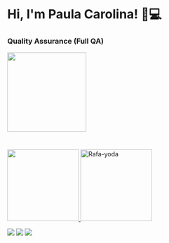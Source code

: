 # Hi, I'm Paula Carolina!  🖖💻 
### Quality Assurance (Full QA)

</div>
 <div>
  <a href="https://github.com/paulahp">
  <img height="180em" src="https://github-readme-stats.vercel.app/api?username=paulacarolina&show_icons=true&theme=radical"/>
   </div> 
 
 
 #
 <div> 
  <img height="163em" src="https://media-exp1.licdn.com/dms/image/C5603AQFcYiaCYFHnmg/profile-displayphoto-shrink_200_200/0/1628035213660?e=1633564800&v=beta&t=MjWhe4UHtNhKpkxioKeHLAGfXa6M-fOr9Mjh5bN56yk"/>
  <a href="https://www.linkedin.com/in/paula-carolina-santos/detail/overlay-view/urn:li:fsd_profileTreasuryMedia:(ACoAABagBKkB4Cp4DIzvRSqowuIKvoH5DcjObSk,1635465604937)/">
     <img height="163em"  alt="Rafa-yoda" src="https://media.giphy.com/media/l0K4n42JVSqqUvAQg/giphy.gif">
   
<div> 
 
   <a href="https://www.linkedin.com/in/paula-carolina-santos/"  target="_blank"><img  src="https://img.shields.io/badge/-LinkedIn-%230077B5?style=for-the-badge&logo=linkedin&logoColor=white" target="_blank"></a>
 <a href="https://www.instagram.com/paularathlef/" target="_blank"><img  src="https://img.shields.io/badge/-Instagram-%23E4405F?style=for-the-badge&logo=instagram&logoColor=white" target="_blank"></a>
      <a href = "mailto:paulac.santos@live.com"><img src="https://img.shields.io/badge/Microsoft_Outlook-0078D4?style=for-the-badge&logo=microsoft-outlook&logoColor=white" target="_blank"></a>
</div>
</div> 
 
